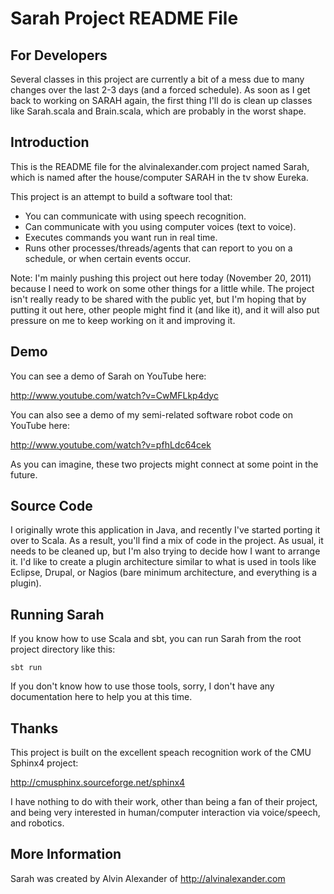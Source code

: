 Sarah Project README File
=========================

For Developers
--------------

Several classes in this project are currently a bit of a mess due to many
changes over the last 2-3 days (and a forced schedule). As soon as I get 
back to working on SARAH again, the first thing I'll do is clean up 
classes like Sarah.scala and Brain.scala, which are probably in the worst 
shape.


Introduction
------------

This is the README file for the alvinalexander.com project named Sarah,
which is named after the house/computer SARAH in the tv show Eureka.

This project is an attempt to build a software tool that:

   * You can communicate with using speech recognition.
   * Can communicate with you using computer voices (text to voice).
   * Executes commands you want run in real time.
   * Runs other processes/threads/agents that can report to you on a schedule,
     or when certain events occur.

Note: I'm mainly pushing this project out here today (November 20, 2011)
      because I need to work on some other things for a little while.
      The project isn't really ready to be shared with the public yet, but
      I'm hoping that by putting it out here, other people might find it
      (and like it), and it will also put pressure on me to keep working on
      it and improving it.

Demo
----

You can see a demo of Sarah on YouTube here:

  http://www.youtube.com/watch?v=CwMFLkp4dyc

You can also see a demo of my semi-related software robot code on 
YouTube here:

  http://www.youtube.com/watch?v=pfhLdc64cek

As you can imagine, these two projects might connect at some point in
the future.

Source Code
-----------

I originally wrote this application in Java, and recently I've started
porting it over to Scala. As a result, you'll find a mix of code in the
project. As usual, it needs to be cleaned up, but I'm also trying to 
decide how I want to arrange it. I'd like to create a plugin architecture
similar to what is used in tools like Eclipse, Drupal, or Nagios (bare
minimum architecture, and everything is a plugin).


Running Sarah
-------------

If you know how to use Scala and sbt, you can run Sarah from the root
project directory like this:

	sbt run

If you don't know how to use those tools, sorry, I don't have any 
documentation here to help you at this time.

Thanks
------

This project is built on the excellent speach recognition work of the
CMU Sphinx4 project:

http://cmusphinx.sourceforge.net/sphinx4

I have nothing to do with their work, other than being a fan of their
project, and being very interested in human/computer interaction via
voice/speech, and robotics.

More Information
----------------

Sarah was created by Alvin Alexander of http://alvinalexander.com




